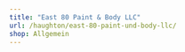 ```yaml
---
title: "East 80 Paint & Body LLC"
url: /haughton/east-80-paint-und-body-llc/
shop: Allgemein
---
```

